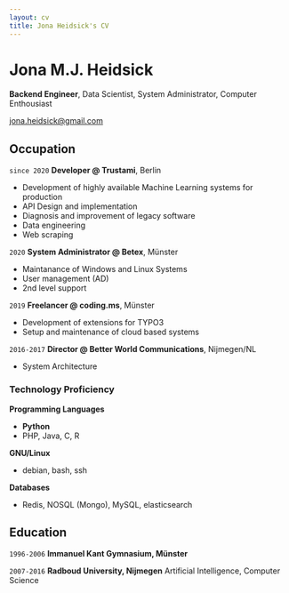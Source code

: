 ```yaml
---
layout: cv
title: Jona Heidsick's CV
---
```

# Jona M.J. Heidsick
__Backend Engineer__, Data Scientist, System Administrator, Computer Enthousiast


<div id="webaddress">
<a href="jona.heidsick@gmail.com">jona.heidsick@gmail.com</a>
</div>


## Occupation

`since 2020` 
__Developer @ Trustami__, Berlin

- Development of highly available Machine Learning systems for production
- API Design and implementation
- Diagnosis and improvement of legacy software
- Data engineering
- Web scraping

`2020`
__System Administrator @ Betex__, Münster

- Maintanance of Windows and Linux Systems
- User management (AD)
- 2nd level support

`2019`
__Freelancer @ coding.ms__, Münster

- Development of extensions for TYPO3 
- Setup and maintenance of cloud based systems

`2016-2017`
__Director @ Better World Communications__, Nijmegen/NL

- System Architecture


### Technology Proficiency

__Programming Languages__
- __Python__
- PHP, Java, C, R

__GNU/Linux__
- debian, bash, ssh

__Databases__
- Redis, NOSQL (Mongo), MySQL, elasticsearch


## Education

`1996-2006`
__Immanuel Kant Gymnasium, Münster__

`2007-2016`
__Radboud University, Nijmegen__
Artificial Intelligence, Computer Science

<!-- do we need this? 
## Achievements

`2004`
__Tetris clone as Java Applet__ (school project)

`2005`
__Snake clone by reusing Code from Tetris__ 


<!-- ### Footer

Last updated: May 2021 -->


